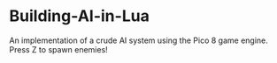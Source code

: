 # Building-AI-in-Lua
An implementation of a crude AI system using the Pico 8 game engine.
Press Z to spawn enemies!

<iframe width="560" height="315" src="zombiez.html></iframe>

